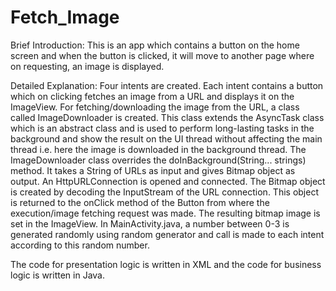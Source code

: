 # Fetch_Image

Brief Introduction:
This is an app which contains a button on the home screen and when the button is clicked, it will move to another page where on requesting, an image is displayed.

Detailed Explanation:
Four intents are created. Each intent contains a button which on clicking fetches an image from a URL and displays it on the ImageView. For fetching/downloading the image from
the URL, a class called ImageDownloader is created. This class extends the AsyncTask class which is an abstract class and is used to perform long-lasting tasks in the background
and show the result on the UI thread without affecting the main thread i.e. here the image is downloaded in the background thread. The ImageDownloader class overrides the doInBackground(String... strings) method. It takes a String of URLs 
as input and gives Bitmap object as output. An HttpURLConnection is opened and connected. The Bitmap object is created by decoding the InputStream of the URL connection. This object
is returned to the onClick method of the Button from where the execution/image fetching request was made. The resulting bitmap image is set in the ImageView.
In MainActivity.java, a number between 0-3 is generated randomly using random generator and call is made to each intent according to this random number.

The code for presentation logic is written in XML and the code for business logic is written in Java.
